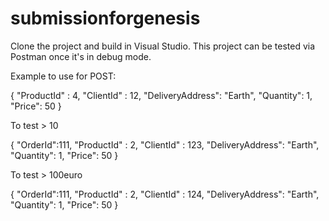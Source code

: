 # submissionforgenesis

Clone the project and build in Visual Studio.
This project can be tested via Postman once it's in debug mode.

Example to use for POST:

{
	"ProductId" : 4,
	"ClientId" : 12,
	"DeliveryAddress": "Earth",
	"Quantity": 1,
	"Price": 50
}

To test > 10

{
	"OrderId":111,
	"ProductId" : 2,
	"ClientId" : 123,
	"DeliveryAddress": "Earth",
	"Quantity": 1,
	"Price": 50
}

To test > 100euro

{
	"OrderId":111,
	"ProductId" : 2,
	"ClientId" : 124,
	"DeliveryAddress": "Earth",
	"Quantity": 1,
	"Price": 50
}
